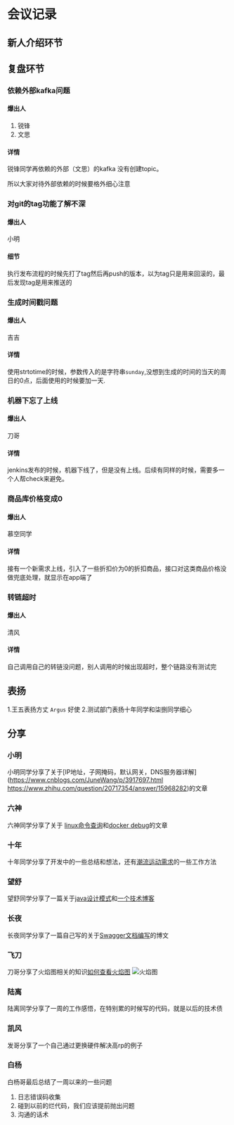 # 会议记录

## 新人介绍环节


## 复盘环节
### 依赖外部kafka问题
#### 爆出人
1. 锐锋
2. 文思

#### 详情
锐锋同学再依赖的外部（文思）的kafka 没有创建topic。

所以大家对待外部依赖的时候要格外细心注意

### 对git的tag功能了解不深
#### 爆出人
小明
#### 细节
执行发布流程的时候先打了tag然后再push的版本，以为tag只是用来回滚的，最后发现tag是用来推送的

### 生成时间戳问题

#### 爆出人
吉吉
#### 详情
使用strtotime的时候，参数传入的是字符串`sunday`,没想到生成的时间的当天的周日的0点，后面使用的时候要加一天.

### 机器下忘了上线
#### 爆出人
刀哥

#### 详情
jenkins发布的时候，机器下线了，但是没有上线。后续有同样的时候，需要多一个人帮check来避免。


### 商品库价格变成0

#### 爆出人
慕空同学

#### 详情
接有一个新需求上线，引入了一些折扣价为0的折扣商品，接口对这类商品价格没做兜底处理，就显示在app端了

### 转链超时
#### 爆出人
清风
#### 详情
自己调用自己的转链没问题，别人调用的时候出现超时，整个链路没有测试完


## 表扬
1.王五表扬方丈 `Argus` 好使
2.测试部门表扬十年同学和柒捌同学细心


## 分享

### 小明
小明同学分享了关于[IP地址，子网掩码，默认网关，DNS服务器详解](https://www.cnblogs.com/JuneWang/p/3917697.html
https://www.zhihu.com/question/20717354/answer/15968282)的文章

### 六神
六神同学分享了关于 [linux命令查询](https://man.linuxde.net/)和[docker debug](https://github.com/zeromake/docker-debug/blob/master/README-zh-Hans.md)的文章

### 十年
十年同学分享了开发中的一些总结和想法，还有[潮流运动需求](http://wiki.17gwx.com/pages/viewpage.action?pageId=39126899)的一些工作方法

### 望舒
望舒同学分享了一篇关于[java设计模式](http://www.jasongj.com/design_pattern/summary/)和[一个技术博客](http://www.jasongj.com/tags/Kafka/)

### 长夜
长夜同学分享了一篇自己写的关于[Swagger文档编写](http://wiki.17gwx.com/pages/viewpage.action?pageId=39129399)的博文

### 飞刀
刀哥分享了火焰图相关的知识[如何查看火焰图](http://www.ruanyifeng.com/blog/2017/09/flame-graph.html)
![火焰图](http://www.ruanyifeng.com/blogimg/asset/2017/bg2017092502.jpg)

### 陆离
陆离同学分享了一周的工作感悟，在特别累的时候写的代码，就是以后的技术债

### 凯风
发哥分享了一个自己通过更换硬件解决高rp的例子

### 白杨
白杨哥最后总结了一周以来的一些问题

1. 日志错误码收集
2. 碰到以前的烂代码，我们应该提前抛出问题
3. 沟通的话术